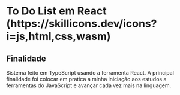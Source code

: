 <h1>To Do List em React (https://skillicons.dev/icons?i=js,html,css,wasm)</h1>

<h2>Finalidade</h2>

Sistema feito em TypeScript usando a ferramenta React. A principal finalidade foi colocar em pratica a minha iniciação aos estudos a ferramentas do JavaScript e avançar cada vez mais na linguagem.
